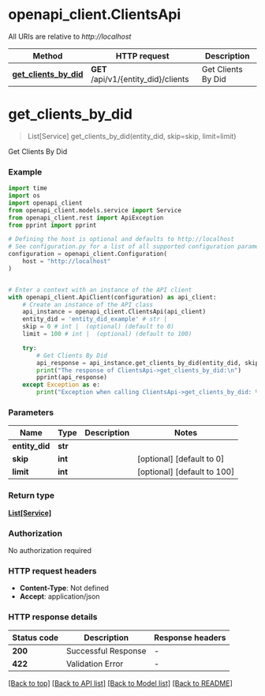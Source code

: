# openapi_client.ClientsApi

All URIs are relative to _http://localhost_

| Method                                                     | HTTP request                         | Description        |
| ---------------------------------------------------------- | ------------------------------------ | ------------------ |
| [**get_clients_by_did**](ClientsApi.md#get_clients_by_did) | **GET** /api/v1/{entity_did}/clients | Get Clients By Did |

# **get_clients_by_did**

> List[Service] get_clients_by_did(entity_did, skip=skip, limit=limit)

Get Clients By Did

### Example

```python
import time
import os
import openapi_client
from openapi_client.models.service import Service
from openapi_client.rest import ApiException
from pprint import pprint

# Defining the host is optional and defaults to http://localhost
# See configuration.py for a list of all supported configuration parameters.
configuration = openapi_client.Configuration(
    host = "http://localhost"
)


# Enter a context with an instance of the API client
with openapi_client.ApiClient(configuration) as api_client:
    # Create an instance of the API class
    api_instance = openapi_client.ClientsApi(api_client)
    entity_did = 'entity_did_example' # str |
    skip = 0 # int |  (optional) (default to 0)
    limit = 100 # int |  (optional) (default to 100)

    try:
        # Get Clients By Did
        api_response = api_instance.get_clients_by_did(entity_did, skip=skip, limit=limit)
        print("The response of ClientsApi->get_clients_by_did:\n")
        pprint(api_response)
    except Exception as e:
        print("Exception when calling ClientsApi->get_clients_by_did: %s\n" % e)
```

### Parameters

| Name           | Type    | Description | Notes                       |
| -------------- | ------- | ----------- | --------------------------- |
| **entity_did** | **str** |             |
| **skip**       | **int** |             | [optional] [default to 0]   |
| **limit**      | **int** |             | [optional] [default to 100] |

### Return type

[**List[Service]**](Service.md)

### Authorization

No authorization required

### HTTP request headers

- **Content-Type**: Not defined
- **Accept**: application/json

### HTTP response details

| Status code | Description         | Response headers |
| ----------- | ------------------- | ---------------- |
| **200**     | Successful Response | -                |
| **422**     | Validation Error    | -                |

[[Back to top]](#) [[Back to API list]](../README.md#documentation-for-api-endpoints) [[Back to Model list]](../README.md#documentation-for-models) [[Back to README]](../README.md)
